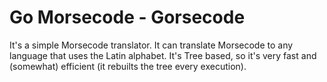 # Go Morsecode - Gorsecode
It's a simple Morsecode translator. It can translate Morsecode to any language that uses the Latin alphabet.
It's Tree based, so it's very fast and (somewhat) efficient (it rebuilts the tree every execution).
